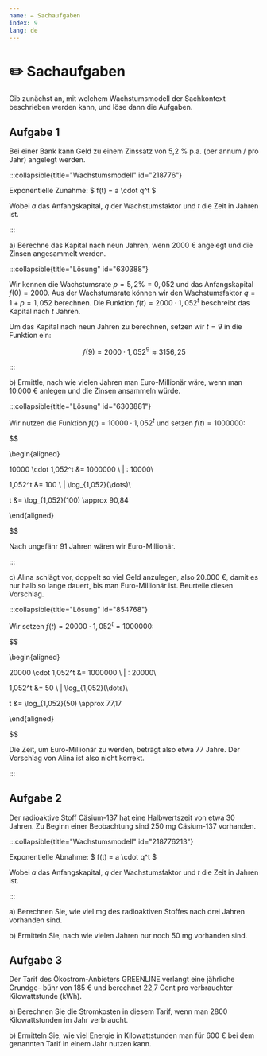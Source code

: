 ```yaml
---
name: ✏️ Sachaufgaben
index: 9
lang: de
---
```


# ✏️ Sachaufgaben

Gib zunächst an, mit welchem Wachstumsmodell der Sachkontext beschrieben werden kann, und löse dann die Aufgaben.

## Aufgabe 1

Bei einer Bank kann Geld zu einem Zinssatz von 5,2 % p.a. (per annum / pro Jahr) angelegt werden.

:::collapsible{title="Wachstumsmodell" id="218776"}

Exponentielle Zunahme: $ f(t) = a \cdot q^t $

Wobei $a$ das Anfangskapital, $q$ der Wachstumsfaktor und $t$ die Zeit in Jahren ist.

:::

a) Berechne das Kapital nach neun Jahren, wenn 2000 € angelegt und die Zinsen
angesammelt werden.

:::collapsible{title="Lösung" id="630388"}

Wir kennen die Wachstumsrate $p = 5,2 \% = 0,052$ und das Anfangskapital $f(0) = 2000$. Aus der Wachstumsrate können wir den Wachstumsfaktor $q = 1 + p = 1,052$ berechnen. Die Funktion $f(t) = 2000 \cdot 1,052^t$ beschreibt das Kapital nach $t$ Jahren.

Um das Kapital nach neun Jahren zu berechnen, setzen wir $t = 9$ in die Funktion ein:

$$f(9) = 2000 \cdot 1,052^9 \approx 3156,25$$

:::

b) Ermittle, nach wie vielen Jahren man Euro-Millionär wäre, wenn man
10.000 € anlegen und die Zinsen ansammeln würde.

:::collapsible{title="Lösung" id="6303881"}

Wir nutzen die Funktion $f(t) = 10000 \cdot 1,052^t$ und setzen $f(t) = 1000000$:

$$

\begin{aligned}

10000 \cdot 1,052^t &= 1000000 \ | : 10000\\

1,052^t &= 100 \ | \log_{1,052}(\dots)\\

t &= \log_{1,052}(100) \approx 90,84

\end{aligned}

$$

Nach ungefähr 91 Jahren wären wir Euro-Millionär.

:::

c) Alina schlägt vor, doppelt so viel Geld anzulegen, also 20.000 €, damit es nur halb
so lange dauert, bis man Euro-Millionär ist. Beurteile diesen Vorschlag.

:::collapsible{title="Lösung" id="854768"}

Wir setzen $f(t) = 20000 \cdot 1,052^t = 1000000$:

$$

\begin{aligned}

20000 \cdot 1,052^t &= 1000000 \ | : 20000\\

1,052^t &= 50 \ | \log_{1,052}(\dots)\\

t &= \log_{1,052}(50) \approx 77,17

\end{aligned}

$$

Die Zeit, um Euro-Millionär zu werden, beträgt also etwa 77 Jahre. Der Vorschlag von Alina ist also nicht korrekt.

:::

## Aufgabe 2

Der radioaktive Stoff Cäsium-137 hat eine Halbwertszeit von etwa 30 Jahren. Zu
Beginn einer Beobachtung sind 250 mg Cäsium-137 vorhanden.

:::collapsible{title="Wachstumsmodell" id="218776213"}

Exponentielle Abnahme: $ f(t) = a \cdot q^t $

Wobei $a$ das Anfangskapital, $q$ der Wachstumsfaktor und $t$ die Zeit in Jahren ist.

:::

a) Berechnen Sie, wie viel mg des radioaktiven Stoffes nach drei Jahren vorhanden
sind.

b) Ermitteln Sie, nach wie vielen Jahren nur noch 50 mg vorhanden sind.

## Aufgabe 3

Der Tarif des Ökostrom-Anbieters GREENLINE verlangt eine jährliche Grundge-
bühr von 185 € und berechnet 22,7 Cent pro verbrauchter Kilowattstunde (kWh).

a) Berechnen Sie die Stromkosten in diesem Tarif, wenn man 2800 Kilowattstunden
im Jahr verbraucht.

b) Ermitteln Sie, wie viel Energie in Kilowattstunden man für 600 € bei dem genannten
Tarif in einem Jahr nutzen kann.